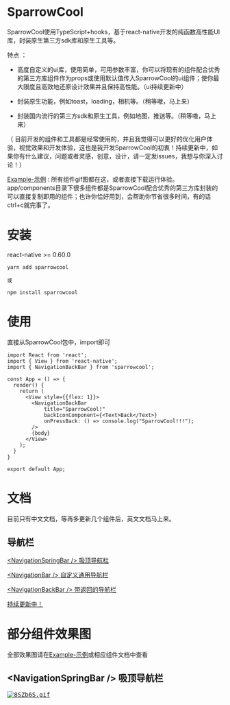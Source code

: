 # SparrowCool

SparrowCool使用TypeScript+hooks，基于react-native开发的纯函数高性能UI库，封装原生第三方sdk库和原生工具等。

特点 ： 

* 高度自定义的ui库，使用简单，可用参数丰富，你可以将现有的组件配合优秀的第三方库组件作为props或使用默认值传入SparrowCool的ui组件；使你最大限度且高效地还原设计效果并且保持高性能。（ui持续更新中）

* 封装原生功能，例如toast，loading，相机等。（稍等嗷，马上来）

* 封装国内流行的第三方sdk和原生工具，例如地图，推送等。（稍等嗷，马上来）

（ 目前开发的组件和工具都是经常使用的，并且我觉得可以更好的优化用户体验，视觉效果和开发体验，这也是我开发SparrowCool的初衷！持续更新中，如果你有什么建议，问题或者灵感，创意，设计，请一定发issues，我想与你深入讨论！）

[Example-示例](https://github.com/HackJoe/SparrowCool-Example) : 所有组件gif图都在这，或者直接下载运行体验。app/components目录下很多组件都是SparrowCool配合优秀的第三方库封装的可以直接复制即用的组件；也许你恰好用到，会帮助你节省很多时间，有的话ctrl+c就完事了。


# 安装

react-native >= 0.60.0

```
yarn add sparrowcool

或

npm install sparrowcool
```

# 使用

直接从SparrowCool包中，import即可

```
import React from 'react';
import { View } from 'react-native';
import { NavigationBackBar } from 'sparrowcool';

const App = () => {
  render() {
    return (
      <View style={{flex: 1}}>
        <NavigationBackBar 
            title="SparrowCool!"
            backIconComponent={<Text>Back</Text>}
            onPressBack: () => console.log("SparrowCool!!!");
        />
        {body}
      </View>
    );
  }
}

export default App;
```

# 文档

目前只有中文文档，等再多更新几个组件后，英文文档马上来。

## 导航栏

[ \<NavigationSpringBar /> 吸顶导航栏](./docs/cn/NavigationSpringBar.md)

[ \<NavigationBar /> 自定义通用导航栏](./docs/cn/NavigationBar.md)

[ \<NavigationBackBar /> 带返回的导航栏](./docs/cn/NavigationBackBar.md)

[持续更新中！]()

# 部分组件效果图

全部效果图请在[Example-示例](https://github.com/HackJoe/SparrowCool-Example)或相应组件文档中查看

## \<NavigationSpringBar /> 吸顶导航栏

<kbd>
<a href="https://imgchr.com/i/8SZb6S"><img src="https://s2.ax1x.com/2020/03/09/8SZb6S.gif" alt="8SZb6S.gif"/></a>
</kbd>




